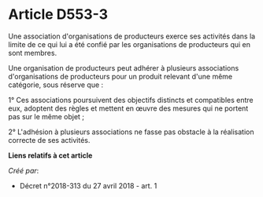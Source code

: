 # Article D553-3

Une association d'organisations de producteurs exerce ses activités dans la limite de ce qui lui a été confié par les
organisations de producteurs qui en sont membres.

Une organisation de producteurs peut adhérer à plusieurs associations d'organisations de producteurs pour un produit relevant
d'une même catégorie, sous réserve que :

1° Ces associations poursuivent des objectifs distincts et compatibles entre eux, adoptent des règles et mettent en œuvre des
mesures qui ne portent pas sur le même objet ;

2° L'adhésion à plusieurs associations ne fasse pas obstacle à la réalisation correcte de ses activités.

**Liens relatifs à cet article**

_Créé par_:

  - Décret n°2018-313 du 27 avril 2018 - art. 1
